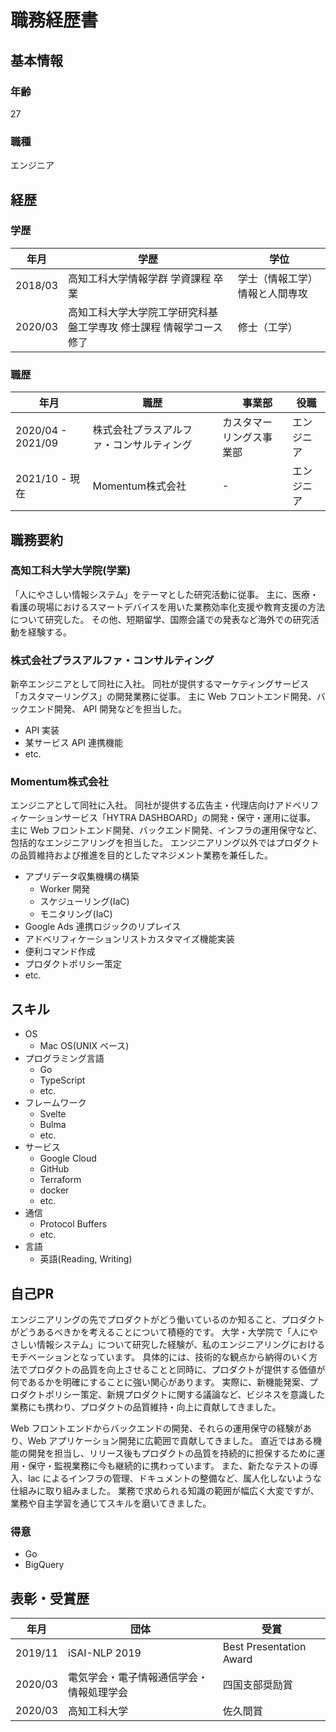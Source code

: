 # 職務経歴書

## 基本情報

### 年齢

27

### 職種

エンジニア

## 経歴

### 学歴

| 年月     | 学歴                                                    | 学位                      |
| ------- | ------------------------------------------------------- | ------------------------ |
| 2018/03 | 高知工科大学情報学群 学資課程 卒業                            | 学士（情報工学） 情報と人間専攻 |
| 2020/03 | 高知工科大学大学院工学研究科基盤工学専攻 修士課程 情報学コース 修了 | 修士（工学）                 |

### 職歴

| 年月               | 職歴                          |　事業部               | 役職    |
| ----------------- | ----------------------------- | ------------------ | ------- |
| 2020/04 - 2021/09 | 株式会社プラスアルファ・コンサルティング | カスタマーリングス事業部 | エンジニア |
| 2021/10 - 現在     | Momentum株式会社               | -                  | エンジニア |

## 職務要約

### 高知工科大学大学院(学業)

「人にやさしい情報システム」をテーマとした研究活動に従事。
主に、医療・看護の現場におけるスマートデバイスを用いた業務効率化支援や教育支援の方法について研究した。
その他、短期留学、国際会議での発表など海外での研究活動を経験する。

### 株式会社プラスアルファ・コンサルティング

新卒エンジニアとして同社に入社。
同社が提供するマーケティングサービス「カスタマーリングス」の開発業務に従事。
主に Web フロントエンド開発、バックエンド開発、 API 開発などを担当した。

- API 実装
- 某サービス API 連携機能
- etc.

### Momentum株式会社

エンジニアとして同社に入社。
同社が提供する広告主・代理店向けアドベリフィケーションサービス「HYTRA DASHBOARD」の開発・保守・運用に従事。
主に Web フロントエンド開発、バックエンド開発、インフラの運用保守など、包括的なエンジニアリングを担当した。
エンジニアリング以外ではプロダクトの品質維持および推進を目的としたマネジメント業務を兼任した。

- アプリデータ収集機構の構築
  - Worker 開発
  - スケジューリング(IaC)
  - モニタリング(IaC)
- Google Ads 連携ロジックのリプレイス
- アドベリフィケーションリストカスタマイズ機能実装
- 便利コマンド作成
- プロダクトポリシー策定
- etc.

## スキル

- OS
  - Mac OS(UNIX ベース)
- プログラミング言語
  - Go
  - TypeScript
  - etc.
- フレームワーク
  - Svelte
  - Bulma
  - etc.
- サービス
  - Google Cloud
  - GitHub
  - Terraform
  - docker
  - etc.
- 通信
  - Protocol Buffers
  - etc.
- 言語
  - 英語(Reading, Writing)

## 自己PR

エンジニアリングの先でプロダクトがどう働いているのか知ること、プロダクトがどうあるべきかを考えることについて積極的です。
大学・大学院で「人にやさしい情報システム」について研究した経験が、私のエンジニアリングにおけるモチベーションとなっています。
具体的には、技術的な観点から納得のいく方法でプロダクトの品質を向上させることと同時に、プロダクトが提供する価値が何であるかを明確にすることに強い関心があります。
実際に、新機能発案、プロダクトポリシー策定、新規プロダクトに関する議論など、ビジネスを意識した業務にも携わり、プロダクトの品質維持・向上に貢献してきました。

Web フロントエンドからバックエンドの開発、それらの運用保守の経験があり、Web アプリケーション開発に広範囲で貢献してきました。
直近ではある機能の開発を担当し、リリース後もプロダクトの品質を持続的に担保するために運用・保守・監視業務に今も継続的に携わっています。
また、新たなテストの導入、Iac によるインフラの管理、ドキュメントの整備など、属人化しないような仕組みに取り組みました。
業務で求められる知識の範囲が幅広く大変ですが、業務や自主学習を通じてスキルを磨いてきました。

### 得意

- Go
- BigQuery

## 表彰・受賞歴

| 年月     | 団体                             | 受賞                    |
| ------- | ------------------------------- | ----------------------- |
| 2019/11 | iSAI-NLP 2019                   | Best Presentation Award |
| 2020/03 | 電気学会・電子情報通信学会・情報処理学会 | 四国支部奨励賞            |
| 2020/03 | 高知工科大学                       | 佐久間賞                 |
